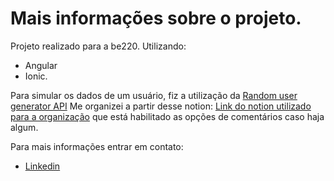 # Mais informações sobre o projeto.
Projeto realizado para a be220. 
Utilizando: 
- Angular 
- Ionic.

Para simular os dados de um usuário, fiz a utilização da [Random user generator API](https://randomuser.me/)
Me organizei a partir desse notion: [Link do notion utilizado para a organização](https://cloudy-chemistry-f80.notion.site/BE220-65d5dd3f6862493cba92809acce09454?pvs=4) que está habilitado as opções de comentários caso haja algum. 

Para mais informações entrar em contato:
- [Linkedin](https://www.linkedin.com/in/lucassantosc/)
